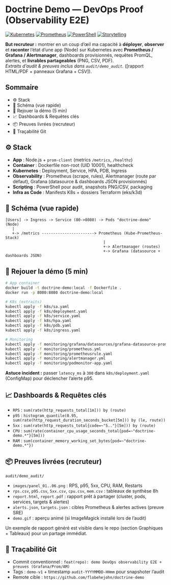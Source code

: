 # Doctrine Demo — DevOps Proof (Observability E2E)

[![Kubernetes](https://img.shields.io/badge/Kubernetes-ready-326ce5?logo=kubernetes&logoColor=white)](#stack)
[![Prometheus](https://img.shields.io/badge/Prometheus-Grafana%20stack-e6522c?logo=prometheus&logoColor=white)](#dashboards)
[![PowerShell](https://img.shields.io/badge/Automation-PowerShell-5391fe?logo=powershell&logoColor=white)](#run-demo)
[![Storytelling](https://img.shields.io/badge/Storytelling-DevOps%20Proof-6f42c1)](#preuves)

**But recruteur :** montrer en un coup d’œil ma capacité à **déployer**, **observer** et **raconter** l’état d’une app (Node) sur Kubernetes avec **Prometheus / Grafana / Alertmanager**, dashboards provisionnés, requêtes PromQL, alertes, et **livrables partageables** (PNG, CSV, PDF).  
_Extraits d’audit & preuves inclus dans `audit/demo_audit`._ ([rapport HTML/PDF + panneaux Grafana + CSV]).

## Sommaire
- ⚙️ Stack
- 🧭 Schéma (vue rapide)
- 🚀 Rejouer la démo (5 min)
- 📈 Dashboards & Requêtes clés
- 📦 Preuves livrées (recruteur)
- 🔖 Traçabilité Git

## ⚙️ Stack
- **App** : Node.js + `prom-client` (metrics `/metrics`, `/healthz`)
- **Container** : Dockerfile non-root (UID 10001), healthcheck
- **Kubernetes** : Deployment, Service, HPA, PDB, Ingress
- **Observability** : Prometheus (scrape, rules), Alertmanager (route par défaut), Grafana (datasource & dashboards JSON provisionnés)
- **Scripting** : PowerShell pour audit, snapshots PNG/CSV, packaging
- **Infra as Code** : Manifests K8s + dossiers Terraform (eks/k3d)

## 🧭 Schéma (vue rapide)
```text
[Users] -> Ingress -> Service (80->8080) -> Pods "doctrine-demo" (Node)
   |
   +-> /metrics -----------------------> Prometheus (Kube-Prometheus-Stack)
                                           |
                                           +-> Alertmanager (routes)
                                           +-> Grafana (datasource + dashboards JSON)
```

## 🚀 Rejouer la démo (5 min)
```bash
# App container
docker build -t doctrine-demo:local -f Dockerfile .
docker run -p 8080:8080 doctrine-demo:local

# K8s (extraits)
kubectl apply -f k8s/sa.yaml
kubectl apply -f k8s/deployment.yaml
kubectl apply -f k8s/service.yaml
kubectl apply -f k8s/hpa.yaml
kubectl apply -f k8s/pdb.yaml
kubectl apply -f k8s/ingress.yaml

# Monitoring
kubectl apply -f monitoring/grafana/datasources/grafana-datasource-prom.yaml
kubectl apply -f monitoring/prometheus.yml
kubectl apply -f monitoring/prometheusrule.yaml
kubectl apply -f monitoring/alertmanager.yml
kubectl apply -f monitoring/podmonitor-app.yaml
```

**Astuce incident :** passer `latency_ms` à `300` dans `k8s/deployment.yaml` (ConfigMap) pour déclencher l’alerte p95.

## 📈 Dashboards & Requêtes clés
- `RPS` : `sum(rate(http_requests_total[1m])) by (route)`
- `p95` : `histogram_quantile(0.95, sum(rate(http_request_duration_seconds_bucket[5m])) by (le, route))`
- `5xx` : `sum(rate(http_requests_total{code=~"5.."}[5m])) by (route)`
- `CPU` : `sum(rate(container_cpu_usage_seconds_total{pod=~"doctrine-demo.*"}[5m]))`
- `RAM` : `sum(container_memory_working_set_bytes{pod=~"doctrine-demo.*"})`

## 📦 Preuves livrées (recruteur)
`audit/demo_audit/`
- `images/panel_01..06.png` : RPS, p95, 5xx, CPU, RAM, Restarts
- `rps.csv`, `p95.csv`, `5xx.csv`, `cpu.csv`, `mem.csv` : tableaux de synthèse 8h
- `report.html`, `report.pdf` : rapport prêt à partager (cluster, pods, services, targets & alertes)
- `alerts.json`, `targets.json` : cibles Prometheus & alertes actives (preuve SRE)
- `demo.gif` : aperçu animé (si ImageMagick installé lors de l’audit)

Un exemple de rapport généré est visible dans le repo (section Graphiques + Tableaux) pour un partage immédiat.

## 🔖 Traçabilité Git
- Commit conventionnel : `feat(repo): demo DevOps observability E2E + preuves (Grafana/Prom/AM)`
- Tags : `demo-v1` + timestamp `audit-YYYYMMDD-HHmm` pour snapshoter l’audit
- Remote cible : `https://github.com/flobehejohn/doctrine-demo`
